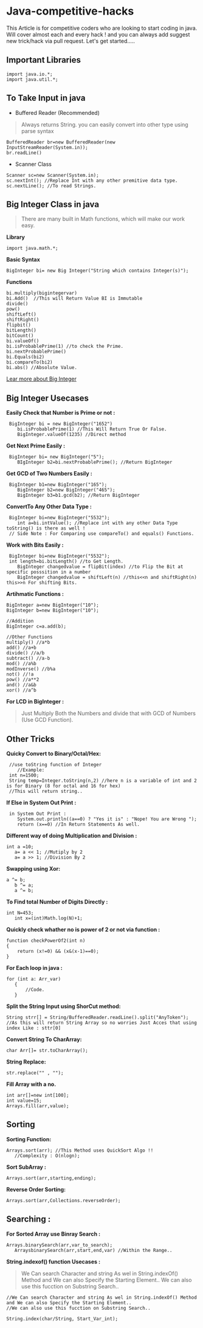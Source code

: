 # Java-competitive-hacks

This Article is for competitive coders who are looking to start coding in java. Will cover almost each and every hack ! and you can always add suggest new trick/hack via pull request. Let's get started.....

## Important Libraries 

```
import java.io.*;
import java.util.*;
```
 ## To Take Input in java 
 
 - Buffered Reader (Recommended)
 > Always returns String. you can easily convert into other type using parse syntax
 ```
BufferedReader br=new BufferedReader(new InputStreamReader(System.in));
br.readLine()
 ```
 - Scanner Class 
 ```
Scanner sc=new Scanner(System.in);
sc.nextInt(); //Replace Int with any other premitive data type.
sc.nextLine(); //To read Strings.
 ```
 
## Big Integer Class in java 
> There are many built in Math functions, which will make our work easy.

**Library**
```
import java.math.*;
```

**Basic Syntax**
```
BigInteger bi= new Big Integer("String which contains Integer(s)");
```
**Functions**
```
bi.multiply(bigintegervar)
bi.Add()  //This will Return Value BI is Immutable 
divide() 
pow() 
shiftLeft() 
shiftRight()
flipbit()
bitLength()
bitCount()
bi.valueOf()
bi.isProbablePrime(1) //to check the Prime.
bi.nextProbablePrime()
bi.Equals(bi2)
bi.compareTo(bi2)
bi.abs() //Absolute Value.
```
[Lear more about Big Integer](https://www.geeksforgeeks.org/biginteger-class-in-java/)

## Big Integer Usecases 

**Easily Check that Number is Prime or not :**
```
 BigInteger bi = new BigInteger("1652")
	bi.isProbablePrime(1) //This Will Return True Or False.
	BigInteger.valueOf(1235) //Direct method
```

**Get Next Prime Easily :**
```
 BigInteger bi= new BigInteger("5");
	BIgInteger b2=bi.nextProbablePrime(); //Return BigInteger
```

**Get GCD of Two Numbers Easily :**
```
 BigInteger b1=new BigInteger("165");
	BigInteger b2=new BigInteger("465");
	BigInteger b3=b1.gcd(b2); //Return BigInteger
```

**ConvertTo Any Other Data Type :**
```
 BigInteger bi=new BigInteger("5532");
	int a=bi.intValue(); //Replace int with any other Data Type toString() is there as well !
 // Side Note : For Comparing use compareTo() and equals() Functions.
```

**Work with Bits Easily :**
```
 BigInteger bi=new BigInteger("5532");
 int length=bi.bitLength() //to Get Length.
	BigInteger changedvalue = flipBit(index) //to Flip the Bit at specific posssition in a number
	BigInteger changedvalue = shiftLeft(n) //this<<n and shiftRight(n) this>>n For shifting Bits.
```

**Artihmatic Functions :**
```
BigInteger a=new BigInteger("10");
BigInteger b=new BigInteger("10");

//Addition
BigInteger c=a.add(b);

//Other Functions
multiply() //a*b
add() //a+b
divide() //a/b
subtract() //a-b
mod() //a%b
modInverse() //b%a
not() //!a
pow() //a**2 
and() //a&b
xor() //a^b
```

**For LCD in BigInteger :**
> Just Multiply Both the Numbers and divide that with GCD of Numbers (Use GCD Function).

## Other Tricks

**Quicky Convert to Binary/Octal/Hex:**
```
 //use toString function of Integer
	//Example: 
 int n=1500;
 String temp=Integer.toString(n,2) //here n is a variable of int and 2 is for Binary (8 for octal and 16 for hex)
 //This will return string..

```

**If Else in System Out Print :**
```
 in System Out Print :
	System.out.println((a==0) ? "Yes it is" : "Nope! You are Wrong ");
	return (x==0) //In Return Statements As well.
```

 **Different way of doing Multiplication and Division :**
 ```
 int a =10;
	a= a << 1; //Mutiply by 2
	a= a >> 1; //Division By 2
 ```
 
 **Swapping using Xor:**
 ```
 a ^= b;
	b ^= a;
	a ^= b;
 ```
 
 **To Find total Number of Digits Directly :**
 ```
 int N=453;
	int x=(int)Math.log(N)+1;
 ```
 
 **Quickly check whather no is power of 2 or not via function :**
 ```
 function checkPowerOf2(int n)
 {
     return (x!=0) && (x&(x-1)==0);
 }
 ```
 
 **For Each loop in java :**
 ```
 for (int a: Arr_var)
	{
		//Code.
	}
 ```
 
 **Split the String Input using ShorCut method:**
 ```
 String strr[] = String/BufferedReader.readLine().split("AnyToken"); //As this will return String Array so no worries Just Acces that using index Like : sttr[0]

 ```
 
 **Convert String To CharArray:**
 ```
 char Arr[]= str.toCharArray();
 ```
 
 **String Replace:**
 ```
 str.replace("" , "");
 ```
 
 **Fill Array with a no.**
 ```
 int arr[]=new int[100];
 int value=15;
 Arrays.fill(arr,value);
 ```
 
 ## Sorting
 **Sorting Function:**
 ```
 Arrays.sort(arr); //This Method uses QuickSort Algo !! 
	//Complexity : O(nlogn);
 ``` 
 
 **Sort SubArray :**
 ```
 Arrays.sort(arr,starting,ending); 
 ```
 
 **Reverse Order Sorting:**
 ```
 Arrays.sort(arr,Collections.reverseOrder);
 ```
 
 ## Searching :
 
 **For Sorted Array use Binray Search :**
 ```
 Arrays.binarySearch(arr,var_to_search);
	ArraysbinarySearch(arr,start,end,var) //Within the Range..
 ```
 
 **String.indexof() function Usecases :**
>We Can search Character and string As wel in String.indexOf() Method and We can also Specify the Starting Element..
>We can also use this fucction on Substring Search..
```
//We Can search Character and string As wel in String.indexOf() Method and We can also Specify the Starting Element..
//We can also use this fucction on Substring Search..
 
String.index(char/String, Start_Var_int);

 ```
 
 
